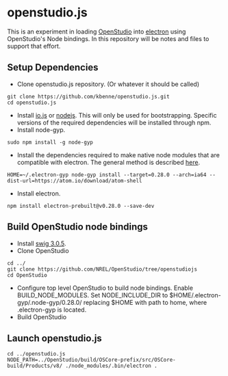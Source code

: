 # openstudio.js

This is an experiment in loading [OpenStudio](https://github.com/NREL/OpenStudio) into [electron](https://github.com/atom/electron) using OpenStudio's Node bindings.  In this repository will be notes and files to support that effort.

## Setup Dependencies

* Clone openstudio.js repository. (Or whatever it should be called)
```
git clone https://github.com/kbenne/openstudio.js.git
cd openstudio.js
```
* Install [io.js](https://iojs.org/en/index.html) or [nodejs](https://nodejs.org).  This will only be used for bootstrapping.  Specific versions of the required dependencies will be installed through npm.
* Install node-gyp.
```
sudo npm install -g node-gyp
```
* Install the dependencies required to make native node modules that are compatible with electron.  The general method is described [here](https://github.com/atom/electron/blob/master/docs/tutorial/using-native-node-modules.md#the-node-gyp-way).
```
HOME=~/.electron-gyp node-gyp install --target=0.28.0 --arch=ia64 --dist-url=https://atom.io/download/atom-shell
```
* Install electron.
```
npm install electron-prebuilt@v0.28.0 --save-dev
```

## Build OpenStudio node bindings

* Install [swig 3.0.5](http://www.swig.org/download.html).
* Clone OpenStudio
```
cd ../
git clone https://github.com/NREL/OpenStudio/tree/openstudiojs
cd OpenStudio
```
* Configure top level OpenStudio to build node bindings.  Enable BUILD_NODE_MODULES. Set NODE_INCLUDE_DIR to $HOME/.electron-gyp/.node-gyp/0.28.0/ replacing $HOME with path to home, where .electron-gyp is located.
* Build OpenStudio

## Launch openstudio.js

```
cd ../openstudio.js
NODE_PATH=../OpenStudio/build/OSCore-prefix/src/OSCore-build/Products/v8/ ./node_modules/.bin/electron .
```


